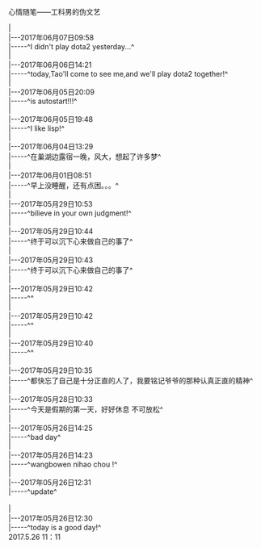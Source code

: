 心情随笔——工科男的伪文艺

 |
 <br /> |---2017年06月07日09:58
 <br /> |-----^I didn't play dota2 yesterday...^ <br />
 |
 <br /> |---2017年06月06日14:21
 <br /> |-----^today,Tao'll come to see me,and we'll play dota2 together!^ <br />
 |
 <br /> |---2017年06月05日20:09
 <br /> |-----^is autostart!!!^ <br />
 |
 <br /> |---2017年06月05日19:48
 <br /> |-----^I like lisp!^ <br />
 |
 <br /> |---2017年06月04日13:29
 <br /> |-----^在巢湖边露宿一晚，风大，想起了许多梦^ <br />
 |
 <br /> |---2017年06月01日08:51
 <br /> |-----^早上没睡醒，还有点困。。。^ <br />
 |
 <br /> |---2017年05月29日10:53
 <br /> |-----^bilieve in your own judgment!^ <br />
 |
 <br /> |---2017年05月29日10:44
 <br /> |-----^终于可以沉下心来做自己的事了^ <br />
 |
 <br /> |---2017年05月29日10:43
 <br /> |-----^终于可以沉下心来做自己的事了^ <br />
 |
 <br /> |---2017年05月29日10:42
 <br /> |-----^^ <br />
 |
 <br /> |---2017年05月29日10:42
 <br /> |-----^^ <br />
 |
 <br /> |---2017年05月29日10:40
 <br /> |-----^^ <br />
 |
 <br /> |---2017年05月29日10:35
 <br /> |-----^都快忘了自己是十分正直的人了，我要铭记爷爷的那种认真正直的精神^ <br />
 |
 <br /> |---2017年05月28日10:33
 <br /> |-----^今天是假期的第一天，好好休息 不可放松^ <br />
 |
 <br /> |---2017年05月26日14:25
 <br /> |-----^bad day^ <br />
 |
 <br /> |---2017年05月26日14:23
 <br /> |-----^wangbowen nihao chou !^ <br />
 |
 <br /> |---2017年05月26日12:31
 <br /> |-----^update^ <br />
 <br /> |
 <br /> |---2017年05月26日12:30
 <br /> |-----^today is a good day!^ <br />
2017.5.26 11：11
